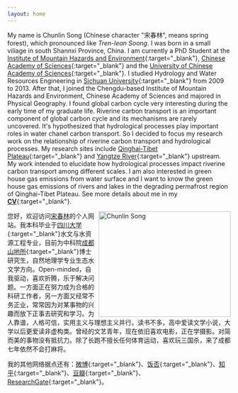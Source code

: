 ```yaml
---
layout: home
---
```



My name is Chunlin Song (Chinese character "宋春林", means spring forest), which pronounced like *Tren-lean Soong*. I was born in a small viliage in south Shannxi  Province, China. I am currently a PhD Student at the [Institute of Mountain Hazards and Environment](http://english.imde.cas.cn/){:target="_blank"}, [Chinese Academy of Sciences](http://english.cas.cn/){:target="_blank"} and the [University of Chinese Academy of Sciences](http://english.ucas.ac.cn/){:target="_blank"}. I studied Hydrology and Water Resources Engineering in [Sichuan University](http://www.scu.edu.cn/en/){:target="_blank"} from 2009 to 2013. After that, I joined the Chengdu-based Institute of Mountain Hazards and Environment, Chinese Academy of Sciences and majored in Physical Geography. I found global carbon cycle very interesting during the early time of my graduate life. Riverine carbon transport  is an important component of global carbon cycle and its mechanisms are rarely uncovered. It's hypothesized that hydrological processes play important roles in water chanel carbon transport. So I decided to focus my research work on the relationship of riverine carbon transport and hydrological processes. My research sites include [Qinghai-Tibet Plateau](https://en.wikipedia.org/wiki/Tibetan_Plateau){:target="_blank"} and [Yangtze River](https://en.wikipedia.org/wiki/Yangtze){:target="_blank"} upstream. My work intended to elucidate how hydrological processes impact riverine carbon transport among different scales. I am also interested in green house gas emissions from water surface and I want to know the green house gas emissions of rivers and lakes in the degrading permafrost region of Qinghai-Tibet Plateau. See more details about me in my [**CV**](http://songchunlin.net/files/others/songchunlin_cv.pdf){:target="_blank"}.

<img src="http://songchunlin.net/files/images/scl2016.jpg" title="Chunlin Song" align="right"  width="298" height="238.5" />您好，欢迎访问[宋春林](http://songchunlin.net "Chunlin Song")的个人网站。我本科毕业于[四川大学](http://www.scu.edu.cn/){:target="_blank"}水文与水资源工程专业，目前为中科院[成都山地所](http://www.imde.ac.cn/){:target="_blank"}博士研究生，自然地理学专业生态水文学方向。Open-minded，自我驱动，喜欢折腾，乐于解决问题。一方面正在努力成为合格的科研工作者，另一方面又经常不务正业，常常因为对某事物的兴趣而放下正事去研究和学习。为人靠谱，人格可信，实用主义与理想主义并行。读书不多，高中爱读文学小说，大学以后更爱读非虚构类。曾经的文艺青年，现在依旧喜欢电影，正在学摄影。对简而美的事物没有抵抗力。除了长跑不擅长任何体育运动，喜欢玩三国杀，来了成都七年依然不会打麻将。

我的其他网络据点还有：[微博](http://weibo.com/songchunlin){:target="_blank"}、[饭否](http://fanfou.com/scuscl){:target="_blank"}、[知乎](http://www.zhihu.com/people/songcl){:target="_blank"}、[豆瓣](http://www.douban.com/people/iamscl/){:target="_blank"}、[ResearchGate](https://www.researchgate.net/profile/Song_Chunlin/){:target="_blank"}。
